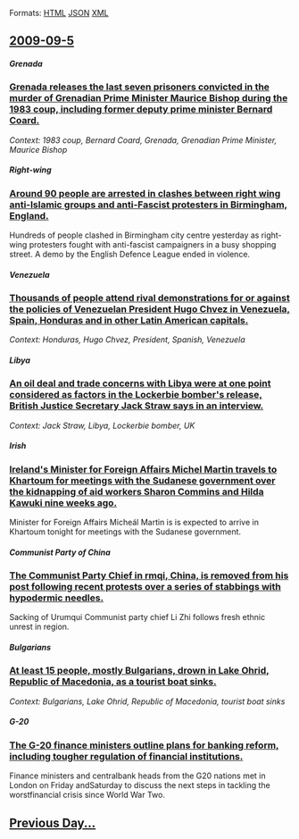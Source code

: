 
Formats: [HTML](2009/09/5/index.html)  [JSON](2009/09/5/index.json)  [XML](2009/09/5/index.xml)  

## [2009-09-5](/news/2009/09/5/index.md)

##### Grenada
### [ Grenada releases the last seven prisoners convicted in the murder of Grenadian Prime Minister Maurice Bishop during the 1983 coup, including former deputy prime minister Bernard Coard. ](/news/2009/09/5/grenada-releases-the-last-seven-prisoners-convicted-in-the-murder-of-grenadian-prime-minister-maurice-bishop-during-the-1983-coup-includin.md)
_Context: 1983 coup, Bernard Coard, Grenada, Grenadian Prime Minister, Maurice Bishop_

##### Right-wing
### [ Around 90 people are arrested in clashes between right wing anti-Islamic groups and anti-Fascist protesters in Birmingham, England. ](/news/2009/09/5/around-90-people-are-arrested-in-clashes-between-right-wing-anti-islamic-groups-and-anti-fascist-protesters-in-birmingham-england.md)
Hundreds of people clashed in Birmingham city centre yesterday as right-wing protesters fought with anti-fascist campaigners in a busy shopping street. A demo by the English Defence League ended in violence.

##### Venezuela
### [ Thousands of people attend rival demonstrations for or against the policies of Venezuelan President Hugo Chvez in Venezuela, Spain, Honduras and in other Latin American capitals. ](/news/2009/09/5/thousands-of-people-attend-rival-demonstrations-for-or-against-the-policies-of-venezuelan-president-hugo-chavez-in-venezuela-spain-hondur.md)
_Context: Honduras, Hugo Chvez, President, Spanish, Venezuela_

##### Libya
### [ An oil deal and trade concerns with Libya were at one point considered as factors in the Lockerbie bomber's release, British Justice Secretary Jack Straw says in an interview. ](/news/2009/09/5/an-oil-deal-and-trade-concerns-with-libya-were-at-one-point-considered-as-factors-in-the-lockerbie-bomber-s-release-british-justice-secret.md)
_Context: Jack Straw, Libya, Lockerbie bomber, UK_

##### Irish
### [ Ireland's Minister for Foreign Affairs Michel Martin travels to Khartoum for meetings with the Sudanese government over the kidnapping of aid workers Sharon Commins and Hilda Kawuki nine weeks ago. ](/news/2009/09/5/ireland-s-minister-for-foreign-affairs-micheal-martin-travels-to-khartoum-for-meetings-with-the-sudanese-government-over-the-kidnapping-of.md)
Minister for Foreign Affairs Micheál Martin is is expected to arrive in Khartoum tonight for meetings with the Sudanese government.

##### Communist Party of China
### [ The Communist Party Chief in rmqi, China, is removed from his post following recent protests over a series of stabbings with hypodermic needles. ](/news/2009/09/5/the-communist-party-chief-in-urumqi-china-is-removed-from-his-post-following-recent-protests-over-a-series-of-stabbings-with-hypodermic-n.md)
Sacking of Urumqui Communist party chief Li Zhi follows fresh ethnic unrest in region.

##### Bulgarians
### [ At least 15 people, mostly Bulgarians, drown in Lake Ohrid, Republic of Macedonia, as a tourist boat sinks. ](/news/2009/09/5/at-least-15-people-mostly-bulgarians-drown-in-lake-ohrid-republic-of-macedonia-as-a-tourist-boat-sinks.md)
_Context: Bulgarians, Lake Ohrid, Republic of Macedonia, tourist boat sinks_

##### G-20
### [ The G-20 finance ministers outline plans for banking reform, including tougher regulation of financial institutions. ](/news/2009/09/5/the-g-20-finance-ministers-outline-plans-for-banking-reform-including-tougher-regulation-of-financial-institutions.md)
Finance ministers and centralbank heads from the G20 nations met in London on Friday andSaturday to discuss the next steps in tackling the worstfinancial crisis since World War Two.

## [Previous Day...](/news/2009/09/4/index.md)


